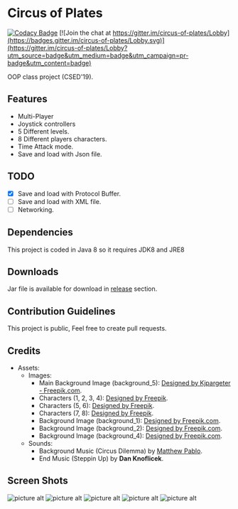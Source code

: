# Circus of Plates
[![Codacy Badge](https://api.codacy.com/project/badge/Grade/b7f11309cced41b1bbb17c7ff6bf484b)](https://www.codacy.com/app/yakout/circus-of-plates?utm_source=github.com&utm_medium=referral&utm_content=yakout/circus-of-plates&utm_campaign=badger)
[![Join the chat at https://gitter.im/circus-of-plates/Lobby](https://badges.gitter.im/circus-of-plates/Lobby.svg)](https://gitter.im/circus-of-plates/Lobby?utm_source=badge&utm_medium=badge&utm_campaign=pr-badge&utm_content=badge)

OOP class project (CSED'19).

## Features ##
- Multi-Player
- Joystick controllers
- 5 Different levels.
- 8 Different players characters.
- Time Attack mode.
- Save and load with Json file.


## TODO ##
 - [x] Save and load with Protocol Buffer.
 - [ ] Save and load with XML file.
 - [ ] Networking.

## Dependencies ##
This project is coded in Java 8 so it requires JDK8 and JRE8

## Downloads ##
Jar file is available for download in [release](https://github.com/yakout/circus-of-plates/releases) section.

## Contribution Guidelines ##
This project is public, Feel free to create pull requests.

## Credits ##
- Assets:
    - Images:
        - Main Background Image (background_5): [Designed by Kjpargeter - Freepik.com](http://www.freepik.com/free-photo/background-with-lights_961775.htm).
        - Characters (1, 2, 3, 4): [Designed by Freepik](http://www.freepik.com/free-vector/pack-of-hand-drawn-halloween-serial-killer_942374.htm).
        - Characters (5, 6): [Designed by Freepik](http://www.freepik.com/free-vector/circus-clowns-pack_833293.htm).
        - Characters (7, 8): [Designed by Freepik](http://www.freepik.com/free-vector/funny-circus-elements-pack_834434.htm).
        - Background Image (background_1): [Designed by Freepik.com](http://www.freepik.com/free-vector/the-circus-is-open_832617.htm).
        - Background Image (background_2): [Designed by Freepik.com](http://www.freepik.com/free-vector/big-top-circus_765415.htm).
        - Background Image (background_4): [Designed by Freepik.com](http://www.freepik.com/free-vector/circus-tent_763421.htm).
   - Sounds:
        - Background Music (Circus Dilemma) by [Matthew Pablo](http://www.matthewpablo.com).
        - End Music (Steppin Up) by **Dan Knoflicek**.

## Screen Shots ##
![picture alt](https://github.com/yakout/circus-of-plates/blob/master/screenshots/Screenshot_1.png)
![picture alt](https://github.com/yakout/circus-of-plates/blob/master/screenshots/Screenshot_2.png)
![picture alt](https://github.com/yakout/circus-of-plates/blob/master/screenshots/Screenshot_3.png)
![picture alt](https://github.com/yakout/circus-of-plates/blob/master/screenshots/Screenshot_4.png)
![picture alt](https://github.com/yakout/circus-of-plates/blob/master/screenshots/1.gif)